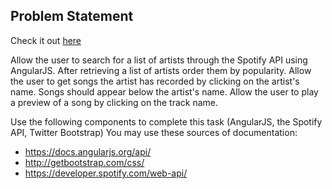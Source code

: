 
Problem Statement
---
Check it out [here](https://caitisgreat.github.io/spotify-preview)

Allow the user to search for a list of artists through the Spotify API using AngularJS.
After retrieving a list of artists order them by popularity.
Allow the user to get songs the artist has recorded by clicking on the artist's name.  Songs should appear below the artist's name.
Allow the user to play a preview of a song by clicking on the track name.

Use the following components to complete this task (AngularJS, the Spotify API, Twitter Bootstrap)
You may use these sources of documentation:

* https://docs.angularjs.org/api/
* http://getbootstrap.com/css/
* https://developer.spotify.com/web-api/
